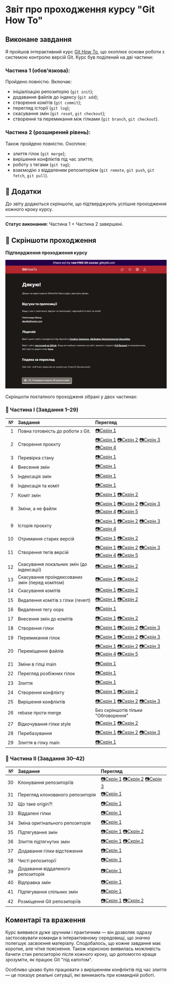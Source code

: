 # Звіт про проходження курсу "Git How To"

## Виконане завдання

Я пройшов інтерактивний курс [Git How To](https://githowto.com/uk), що охоплює основи роботи з системою контролю версій Git. Курс був поділений на дві частини:

### Частина 1 (обов’язкова):
Пройдено повністю. Включає:
- ініціалізацію репозиторію (`git init`);
- додавання файлів до індексу (`git add`);
- створення комітів (`git commit`);
- перегляд історії (`git log`);
- скасування змін (`git reset`, `git checkout`);
- створення та перемикання між гілками (`git branch`, `git checkout`).

### Частина 2 (розширений рівень):
Також пройдено повністю. Охоплює:
- злиття гілок (`git merge`);
- вирішення конфліктів під час злиття;
- роботу з тегами (`git tag`);
- взаємодію з віддаленим репозиторієм (`git remote`, `git push`, `git fetch`, `git pull`).

## 📎 Додатки

До звіту додаються скріншоти, що підтверджують успішне проходження кожного кроку курсу.

---
**Статус виконання:** Частина 1 + Частина 2 завершені.

## 📸 Скріншоти проходження

**Підтвердження проходження курсу**

![](screenshots/proideno_result.png)

Скріншоти поєтапного проходженя зібрані у двох частинах:

### 🔹 Частина I (Завдання 1–29)

| № | Завдання | Перегляд |
|--:|:----------|:---------|
| 1 | Повна готовність до роботи з Git. | [📷Скрін 1](screenshots/part1/1/Screenshot_1.png) |
| 2 | Створення проєкту | [📷Скрін 1](screenshots/part1/2/Screenshot_1.png) [📷Скрін 2](screenshots/part1/2/Screenshot_2.png) [📷Скрін 3](screenshots/part1/2/Screenshot_3.png) [📷Скрін 4](screenshots/part1/2/Screenshot_4.png)|
| 3 | Перевірка стану | [📷Скрін 1](screenshots/part1/3/Screenshot_1.png) |
| 4 | Внесення змін | [📷Скрін 1](screenshots/part1/4/Screenshot_1.png) |
| 5 | Індексація змін | [📷Скрін 1](screenshots/part1/5/Screenshot_1.png) |
| 6 | Індексація та коміт | [📷Скрін 1](screenshots/part1/6/Screenshot_1.png) |
| 7 | Коміт змін | [📷Скрін 1](screenshots/part1/7/Screenshot_1.png) [📷Скрін 2](screenshots/part1/7/Screenshot_2.png)|
| 8 | Зміни, а не файли | [📷Скрін 1](screenshots/part1/8/Screenshot_1.png) [📷Скрін 2](screenshots/part1/8/Screenshot_2.png) [📷Скрін 3](screenshots/part1/8/Screenshot_3.png) [📷Скрін 4](screenshots/part1/8/Screenshot_4.png) [📷Скрін 5](screenshots/part1/8/Screenshot_5.png) |
| 9 | Історія проєкту | [📷Скрін 1](screenshots/part1/9/Screenshot_1.png) [📷Скрін 2](screenshots/part1/9/Screenshot_2.png) [📷Скрін 3](screenshots/part1/9/Screenshot_3.png) [📷Скрін 4](screenshots/part1/9/Screenshot_4.png) |
| 10 | Отримання старих версій | [📷Скрін 1](screenshots/part1/10/Screenshot_1.png) [📷Скрін 2](screenshots/part1/10/Screenshot_2.png) |
| 11 | Створення тегів версій | [📷Скрін 1](screenshots/part1/11/Screenshot_1.png) [📷Скрін 2](screenshots/part1/11/Screenshot_2.png) [📷Скрін 3](screenshots/part1/11/Screenshot_3.png) [📷Скрін 4](screenshots/part1/11/Screenshot_4.png) [📷Скрін 5](screenshots/part1/11/Screenshot_5.png)|
| 12 | Скасування локальних змін (до індексації) | [📷Скрін 1](screenshots/part1/12/Screenshot_1.png) [📷Скрін 2](screenshots/part1/12/Screenshot_2.png) |
| 13 | Скасування проіндексованих змін (перед комітом) | [📷Скрін 1](screenshots/part1/13/Screenshot_1.png) [📷Скрін 2](screenshots/part1/13/Screenshot_2.png) |
| 14 | Скасування комітів | [📷Скрін 1](screenshots/part1/14/Screenshot_1.png) [📷Скрін 2](screenshots/part1/14/Screenshot_2.png) |
| 15 | Видалення комітів з гілки (revert) | [📷Скрін 1](screenshots/part1/15/Screenshot_1.png) [📷Скрін 2](screenshots/part1/15/Screenshot_2.png) |
| 16 | Видалення тегу oops | [📷Скрін 1](screenshots/part1/16/Screenshot_1.png) |
| 17 | Внесення змін до комітів | [📷Скрін 1](screenshots/part1/17/Screenshot_1.png) [📷Скрін 2](screenshots/part1/17/Screenshot_2.png) |
| 18 | Створення гілки | [📷Скрін 1](screenshots/part1/18/Screenshot_1.png) [📷Скрін 2](screenshots/part1/18/Screenshot_2.png) [📷Скрін 3](screenshots/part1/18/Screenshot_3.png) |
| 19 | Перемикання гілок | [📷Скрін 1](screenshots/part1/19/Screenshot_1.png) [📷Скрін 2](screenshots/part1/19/Screenshot_2.png) [📷Скрін 3](screenshots/part1/19/Screenshot_3.png) |
| 20 | Переміщення файлів | [📷Скрін 1](screenshots/part1/20/Screenshot_1.png) [📷Скрін 2](screenshots/part1/20/Screenshot_2.png) [📷Скрін 3](screenshots/part1/20/Screenshot_3.png) [📷Скрін 4](screenshots/part1/20/Screenshot_4.png) [📷Скрін 5](screenshots/part1/20/Screenshot_5.png) |
| 21 | Зміни в гілці main | [📷Скрін 1](screenshots/part1/21/Screenshot_1.png) |
| 22 | Перегляд розбіжних гілок | [📷Скрін 1](screenshots/part1/22/Screenshot_1.png) |
| 23 | Злиття | [📷Скрін 1](screenshots/part1/23/Screenshot_1.png) |
| 24 | Створення конфлікту | [📷Скрін 1](screenshots/part1/24/Screenshot_1.png) [📷Скрін 2](screenshots/part1/24/Screenshot_2.png) |
| 25 | Вирішення конфліктів | [📷Скрін 1](screenshots/part1/25/Screenshot_1.png) [📷Скрін 2](screenshots/part1/25/Screenshot_2.png) [📷Скрін 3](screenshots/part1/25/Screenshot_3.png) |
| 26 | rebase проти merge | Без скріншотів тільки "Обговорення" |
| 27 | Відкочування гілки style | [📷Скрін 1](screenshots/part1/27/Screenshot_1.png) [📷Скрін 2](screenshots/part1/27/Screenshot_2.png) |
| 28 | Перебазування | [📷Скрін 1](screenshots/part1/28/Screenshot_1.png) [📷Скрін 2](screenshots/part1/28/Screenshot_2.png) [📷Скрін 3](screenshots/part1/28/Screenshot_3.png) |
| 29 | Злиття в гілку main | [📷Скрін 1](screenshots/part1/29/Screenshot_1.png) |

### 🔹 Частина II (Завдання 30–42)

| №  | Завдання | Перегляд |
|---:|:---------|:---------|
| 30 | Клонування репозиторіїв | [📷Скрін 1](screenshots/part2/30/Screenshot_1.png) [📷Скрін 2](screenshots/part2/30/Screenshot_2.png) [📷Скрін 3](screenshots/part2/30/Screenshot_3.png) |
| 31 | Перегляд клонованого репозиторія | [📷Скрін 1](screenshots/part2/31/Screenshot_1.png) |
| 32 | Що таке origin?! | [📷Скрін 1](screenshots/part2/32/Screenshot_1.png) |
| 33 | Віддалені гілки | [📷Скрін 1](screenshots/part2/33/Screenshot_1.png) |
| 34 | Зміна оригінального репозиторія | [📷Скрін 1](screenshots/part2/34/Screenshot_1.png) |
| 35 | Підтягування змін | [📷Скрін 1](screenshots/part2/35/Screenshot_1.png) [📷Скрін 2](screenshots/part2/35/Screenshot_2.png) |
| 36 | Злиття підтягнутих змін | [📷Скрін 1](screenshots/part2/36/Screenshot_1.png) [📷Скрін 2](screenshots/part2/36/Screenshot_2.png) |
| 37 | Додавання гілки відстеження | [📷Скрін 1](screenshots/part2/37/Screenshot_1.png) |
| 38 | Чисті репозиторії | [📷Скрін 1](screenshots/part2/38/Screenshot_1.png) |
| 39 | Додавання віддаленого репозиторія | [📷Скрін 1](screenshots/part2/39/Screenshot_1.png) |
| 40 | Відправка змін | [📷Скрін 1](screenshots/part2/40/Screenshot_1.png) |
| 41 | Підтягування спільних змін | [📷Скрін 1](screenshots/part2/41/Screenshot_1.png) |
| 42 | Розміщення Git репозиторіїв | [📷Скрін 1](screenshots/part2/42/Screenshot_1.png) [📷Скрін 2](screenshots/part2/42/Screenshot_2.png) |

## Коментарі та враження

Курс виявився дуже зручним і практичним — він дозволяє одразу застосовувати команди в інтерактивному середовищі, що значно полегшує засвоєння матеріалу. Сподобалось, що кожне завдання має коротке, але чітке пояснення. Також корисною виявилась можливість бачити стан репозиторію після кожного кроку, що допомогло краще зрозуміти, як працює Git "під капотом".

Особливо цікаво було працювати з вирішенням конфліктів під час злиття — це показує реальні ситуації, які виникають при командній роботі.
